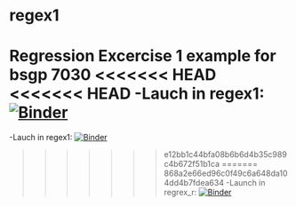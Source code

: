 # regex1
Regression Excercise 1 example for bsgp 7030
<<<<<<< HEAD
<<<<<<< HEAD
-Lauch in regex1: [![Binder](https://mybinder.org/badge_logo.svg)](https://mybinder.org/v2/gh/kyoungosu/regex1.git/HEAD)
=======
-Lauch in regex1: [![Binder](https://mybinder.org/badge_logo.svg)](https://mybinder.org/v2/gh/kyoungosu/regex1.git/HEAD)
>>>>>>> e12bb1c44bfa08b6b6d4b35c989c4b672f51b1ca
=======
>>>>>>> 868a2e66ed96c0f49c6a648da104dd4b7fdea634
-Launch in regrex_r: [![Binder](https://mybinder.org/badge_logo.svg)](https://mybinder.org/v2/gh/kyoungosu/regrex_r.git/HEAD)
